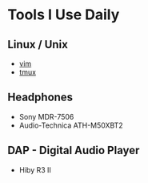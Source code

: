 # Tools I Use Daily

## Linux / Unix
- [vim](/pages/vim-nvim)
- [tmux](/pages/tmux)

## Headphones
- Sony MDR-7506
- Audio-Technica ATH-M50XBT2

## DAP - Digital Audio Player
- Hiby R3 II
